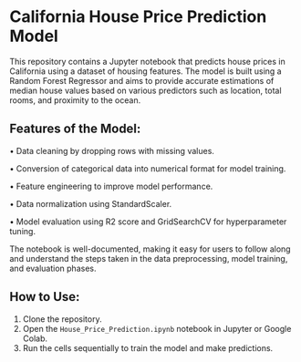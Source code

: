 # California House Price Prediction Model

This repository contains a Jupyter notebook that predicts house prices in California using a dataset of housing features. The model is built using a Random Forest Regressor and aims to provide accurate estimations of median house values based on various predictors such as location, total rooms, and proximity to the ocean.

## Features of the Model:
•  Data cleaning by dropping rows with missing values.

•  Conversion of categorical data into numerical format for model training.

•  Feature engineering to improve model performance.

•  Data normalization using StandardScaler.

•  Model evaluation using R2 score and GridSearchCV for hyperparameter tuning.


The notebook is well-documented, making it easy for users to follow along and understand the steps taken in the data preprocessing, model training, and evaluation phases.

## How to Use:
1. Clone the repository.
2. Open the `House_Price_Prediction.ipynb` notebook in Jupyter or Google Colab.
3. Run the cells sequentially to train the model and make predictions.
